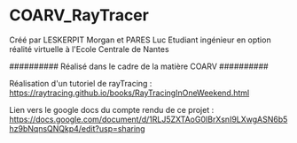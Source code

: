 # COARV_RayTracer
Créé par LESKERPIT Morgan et PARES Luc
Etudiant ingénieur en option réalité virtuelle à l'Ecole Centrale de Nantes


########## Réalisé dans le cadre de la matière COARV ##########


Réalisation d'un tutoriel de rayTracing :
https://raytracing.github.io/books/RayTracingInOneWeekend.html

Lien vers le google docs du compte rendu de ce projet :
https://docs.google.com/document/d/1RLJ5ZXTAoG0IBrXsnI9LXwgASN6b5hz9bNqnsQNQkp4/edit?usp=sharing
